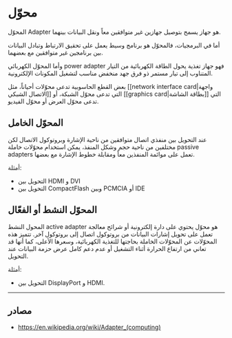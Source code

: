 
# محوّل

المحوّل Adapter هو جهاز يسمح بتوصيل جهازين غير متوافقين معاً ونقل البيانات بينهما.

أما في البرمجيات، فالمحوّل هو برنامج وسيط يعمل على تحقيق الارتباط وتبادل البيانات بين برنامجين غير متوافقين مع بعضهما.

وأما المحوّل الكهربائي power adapter فهو جهاز تغذية يحول الطاقة الكهربائية من التيار المتناوب إلى تيار مستمر ذو فرق جهد منخفض مناسب لتشغيل المكونات الإلكترونية.

بعض القطع الحاسوبية تدعى محوّلات أحياناً، مثل [[network interface card|واجهة الاتصال الشبكي]] التي تدعى محوّل الشبكة، أو [[graphics card|بطاقة الشاشة]] التي تدعى محوّل العرض أو محوّل الفيديو.

## المحوّل الخامل

عند التحويل بين منفذي اتصال متوافقين من ناحية الإشارة وبروتوكول الاتصال لكن مختلفين من ناحية حجم وشكل المنفذ، يمكن استخدام محوّلات خاملة passive adapters تعمل على موائمة المنفذين معاً ومقابلة خطوط الإشارة مع بعضها.

أمثلة:

- التحويل بين HDMI و DVI
- التحويل بين CompactFlash وبين PCMCIA أو IDE

## المحوّل النشط أو الفعّال

المحول النشط active adapter هو محوّل يحتوي على دارة إلكترونية أو شرائح معالجة تعمل على تحويل إشارات البيانات من بروتوكول اتصال إلى بروتوكول آخر. تتميز هذه المحوّلات عن المحوّلات الخاملة بحاجتها للتغذية الكهربائية، وسعرها الأعلى، كما أنها قد تعاني من ارتفاع الحرارة أثناء التشغيل أو عدم دعم كامل عرض حزمة البيانات عند التحويل.

أمثلة:

- التحويل بين DisplayPort و HDMI.

---

## مصادر

- https://en.wikipedia.org/wiki/Adapter_(computing)
